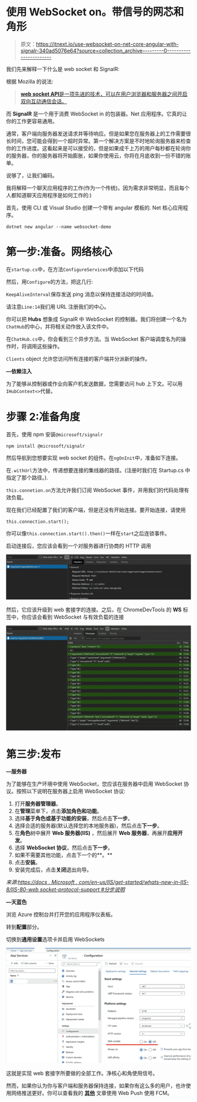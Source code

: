 # 使用 WebSocket on。带信号的网芯和角形

> 原文：<https://itnext.io/use-websocket-on-net-core-angular-with-signalr-340ad5076e64?source=collection_archive---------0----------------------->

我们先来解释一下什么是 web socket 和 SignalR:

根据 Mozilla 的说法:

> [**web socket API**是一项先进的技术，可以在用户浏览器和服务器之间开启双向互动通信会话。](https://developer.mozilla.org/en-US/docs/Web/API/WebSockets_API)

而 **SignalR** 是一个用于消费 WebSocket in 的包装器。Net 应用程序。它真的让你的工作更容易通用。

通常，客户端向服务器发送请求并等待响应。但是如果您在服务器上的工作需要很长时间，您可能会得到一个超时异常。第一个解决方案是不时地轮询服务器来检查你的工作进度。这看起来是可以接受的，但是如果成千上万的用户每秒都在轮询你的服务器，你的服务器将开始膨胀，如果你使用云，你将在月底收到一份不错的账单。

说够了，让我们编码。

我将解释一个聊天应用程序的工作(作为一个传统)。因为需求非常明显，而且每个人都知道聊天应用程序是如何工作的:)

首先，使用 CLI 或 Visual Studio 创建一个带有 angular 模板的. Net 核心应用程序。

```
dotnet new angular --name websocket-demo
```

# 第一步:准备。网络核心

在`startup.cs`中，在方法`ConfigureServices`中添加以下代码

然后，用`Configure`的方法，把这几行:

`KeepAliveInterval`保存发送 ping 消息以保持连接活动的时间值。

请注意`Line:14`我们用 URL 注册我们的中心。

你可以把 **Hubs** 想象成 SignalR 中 WebSocket 的控制器。我们将创建一个名为`ChatHub`的中心，并将相关动作放入该文件中。

在`ChatHub.cs`中，你会看到三个异步方法。当 WebSocket 客户端调度名为的操作时，将调用这些操作。

`Clients` object 允许您访问所有连接的客户端并分派新的操作。

**—依赖注入**

为了能够从控制器或作业向客户机发送数据，您需要访问 hub 上下文。可以用`IHubContext<>`代替。

# **步骤 2:准备角度**

首先，使用 npm 安装`@microsoft/signalr`

```
npm install @microsoft/signalr
```

然后导航到您想要实现 web socket 的组件。在`ngOnInit`中，准备如下连接。

在`.withUrl`方法中，传递想要连接的集线器的路径。(注册时我们在 Startup.cs 中指定了那个路径。).

`this.connetion.on`方法允许我们订阅 WebSocket 事件，并用我们的代码处理有效负载。

现在我们已经配置了我们的客户端，但是还没有开始连接。要开始连接，请使用

```
this.connection.start();
```

你可以像`this.connection.start().then()`一样在`start`之后连锁事件。

启动连接后，您应该会看到一个对服务器进行协商的 HTTP 调用

![](img/56d0a4486860e40de274531cc5f43d1d.png)

然后，它应该升级到 web 套接字的连接。之后，在 ChromeDevTools 的 **WS** 标签中，你应该会看到 WebSocket 与有效负载的连接

![](img/8a9051c71ccbda46eb6e37ace83be607.png)

# **第三步:发布**

**—服务器**

为了能够在生产环境中使用 WebSocket，您应该在服务器中启用 WebSocket 协议。按照以下说明在服务器上启用 WebSocket 协议:

1.  打开**服务器管理器**。
2.  在**管理**菜单下，点击**添加角色和功能**。
3.  选择**基于角色或基于功能的安装**，然后点击**下一步**。
4.  选择合适的服务器(默认选择您的本地服务器)，然后点击**下一步**。
5.  在**角色**树中展开 **Web 服务器(IIS)** ，然后展开 **Web 服务器**，再展开**应用开发**。
6.  选择 **WebSocket 协议**，然后点击**下一步**。
7.  如果不需要其他功能，点击下一个的**。**
8.  点击**安装**。
9.  安装完成后，点击**关闭**退出向导。

*来源:*[*https://docs . Microsoft . com/en-us/IIS/get-started/whats-new-in-IIS-8/IIS-80-web socket-protocol-support #分步说明*](https://docs.microsoft.com/en-us/iis/get-started/whats-new-in-iis-8/iis-80-websocket-protocol-support#step-by-step-instructions)

**—天蓝色**

浏览 Azure 控制台并打开您的应用程序仪表板。

转到**配置**部分。

切换到**通用设置**选项卡并启用 WebSockets

![](img/3d936c51189192d8fd85ba7527364397.png)

这就是实现 web 套接字所要做的全部工作。净核心和角使用信号。

然而，如果你认为你与客户端和服务器保持连接，如果你有这么多的用户，也许使用网络推送更好。你可以查看我的 [**其他**](/push-notification-with-angular-net-core-a2280d18eda1?source=friends_link&sk=c03f898f59ccb9562507d55d6f560f6c) 文章使用 Web Push 使用 FCM。